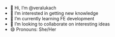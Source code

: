 - 👋 Hi, I’m @veralukach
- 👀 I’m interested in getting new knowledge
- 🌱 I’m currently learning FE development
- 💞️ I’m looking to collaborate on interesting ideas
- 😄 Pronouns: She/Her

<!---
veralukach/veralukach is a ✨ special ✨ repository because its `README.md` (this file) appears on your GitHub profile.
You can click the Preview link to take a look at your changes.
--->
